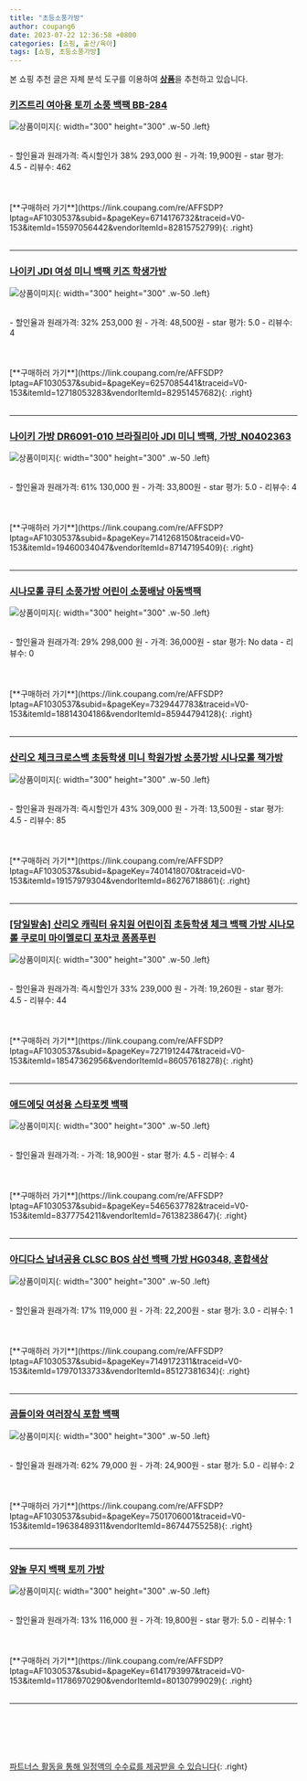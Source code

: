 ```yaml
---
title: "초등소풍가방"
author: coupang6
date: 2023-07-22 12:36:58 +0800
categories: [쇼핑, 출산/육아]
tags: [쇼핑, 초등소풍가방]
---
```


본 쇼핑 추천 글은 자체 분석 도구를 이용하여 [**상품**](https://link.coupang.com/a/bao1ui)을 추천하고 있습니다.

### [키즈트리 여아용 토끼 소풍 백팩 BB-284](https://link.coupang.com/re/AFFSDP?lptag=AF1030537&subid=&pageKey=6714176732&traceid=V0-153&itemId=15597056442&vendorItemId=82815752799)

![상품이미지](https://thumbnail6.coupangcdn.com/thumbnails/remote/230x230ex/image/rs_quotation_api/yss9cryg/81facc971e294c10adac6fe1f59aa5e8.jpg){: width="300" height="300" .w-50 .left}


<br>
- 할인율과 원래가격: 즉시할인가 38%  293,000   원
- 가격: 19,900원
- star 평가: 4.5
- 리뷰수: 462
<br>
<br>
<br>
<br>
[**구매하러 가기**](https://link.coupang.com/re/AFFSDP?lptag=AF1030537&subid=&pageKey=6714176732&traceid=V0-153&itemId=15597056442&vendorItemId=82815752799){: .right}
<br>
<br>

---

### [나이키 JDI 여성 미니 백팩 키즈 학생가방](https://link.coupang.com/re/AFFSDP?lptag=AF1030537&subid=&pageKey=6257085441&traceid=V0-153&itemId=12718053283&vendorItemId=82951457682)

![상품이미지](https://thumbnail10.coupangcdn.com/thumbnails/remote/230x230ex/image/vendor_inventory/eada/3411466cb483d1955377dbded903feb3044ba458ce5b3d86fb01ec805a9d.jpg){: width="300" height="300" .w-50 .left}


<br>
- 할인율과 원래가격: 32%  253,000   원
- 가격: 48,500원
- star 평가: 5.0
- 리뷰수: 4
<br>
<br>
<br>
<br>
[**구매하러 가기**](https://link.coupang.com/re/AFFSDP?lptag=AF1030537&subid=&pageKey=6257085441&traceid=V0-153&itemId=12718053283&vendorItemId=82951457682){: .right}
<br>
<br>

---

### [나이키 가방 DR6091-010 브라질리아 JDI 미니 백팩, 가방_N0402363](https://link.coupang.com/re/AFFSDP?lptag=AF1030537&subid=&pageKey=7141268150&traceid=V0-153&itemId=19460034047&vendorItemId=87147195409)

![상품이미지](https://thumbnail9.coupangcdn.com/thumbnails/remote/230x230ex/image/vendor_inventory/0938/d24dd1027328b066ada8c9cb24a076b6420b761c980bc110238f18c9690f.jpg){: width="300" height="300" .w-50 .left}


<br>
- 할인율과 원래가격: 61%  130,000   원
- 가격: 33,800원
- star 평가: 5.0
- 리뷰수: 4
<br>
<br>
<br>
<br>
[**구매하러 가기**](https://link.coupang.com/re/AFFSDP?lptag=AF1030537&subid=&pageKey=7141268150&traceid=V0-153&itemId=19460034047&vendorItemId=87147195409){: .right}
<br>
<br>

---

### [시나모롤 큐티 소풍가방 어린이 소풍배낭 아동백팩](https://link.coupang.com/re/AFFSDP?lptag=AF1030537&subid=&pageKey=7329447783&traceid=V0-153&itemId=18814304186&vendorItemId=85944794128)

![상품이미지](https://thumbnail7.coupangcdn.com/thumbnails/remote/230x230ex/image/vendor_inventory/42bc/574a14d694c61d3e3724922a40a42eb1c17478a94f1550d8fb79100e7c23.jpg){: width="300" height="300" .w-50 .left}


<br>
- 할인율과 원래가격: 29%  298,000   원
- 가격: 36,000원
- star 평가: No data
- 리뷰수: 0
<br>
<br>
<br>
<br>
[**구매하러 가기**](https://link.coupang.com/re/AFFSDP?lptag=AF1030537&subid=&pageKey=7329447783&traceid=V0-153&itemId=18814304186&vendorItemId=85944794128){: .right}
<br>
<br>

---

### [산리오 체크크로스백 초등학생 미니 학원가방 소풍가방 시나모롤 책가방](https://link.coupang.com/re/AFFSDP?lptag=AF1030537&subid=&pageKey=7401418070&traceid=V0-153&itemId=19157979304&vendorItemId=86276718861)

![상품이미지](https://thumbnail8.coupangcdn.com/thumbnails/remote/230x230ex/image/vendor_inventory/4e96/df5d099c62d6694908f7e7b9dae7b80d8d317165e17c7294eb945d368eca.png){: width="300" height="300" .w-50 .left}


<br>
- 할인율과 원래가격: 즉시할인가 43%  309,000   원
- 가격: 13,500원
- star 평가: 4.5
- 리뷰수: 85
<br>
<br>
<br>
<br>
[**구매하러 가기**](https://link.coupang.com/re/AFFSDP?lptag=AF1030537&subid=&pageKey=7401418070&traceid=V0-153&itemId=19157979304&vendorItemId=86276718861){: .right}
<br>
<br>

---

### [[당일발송] 산리오 캐릭터 유치원 어린이집 초등학생 체크 백팩 가방 시나모롤 쿠로미 마이멜로디 포차코 폼폼푸린](https://link.coupang.com/re/AFFSDP?lptag=AF1030537&subid=&pageKey=7271912447&traceid=V0-153&itemId=18547362956&vendorItemId=86057618278)

![상품이미지](https://thumbnail6.coupangcdn.com/thumbnails/remote/230x230ex/image/vendor_inventory/edc0/51d9e6e717efa6e4aca81c0ec5cfe76340d9eb76307e68e792427eecb5b5.jpg){: width="300" height="300" .w-50 .left}


<br>
- 할인율과 원래가격: 즉시할인가 33%  239,000   원
- 가격: 19,260원
- star 평가: 4.5
- 리뷰수: 44
<br>
<br>
<br>
<br>
[**구매하러 가기**](https://link.coupang.com/re/AFFSDP?lptag=AF1030537&subid=&pageKey=7271912447&traceid=V0-153&itemId=18547362956&vendorItemId=86057618278){: .right}
<br>
<br>

---

### [애드에딧 여성용 스타포켓 백팩](https://link.coupang.com/re/AFFSDP?lptag=AF1030537&subid=&pageKey=5465637782&traceid=V0-153&itemId=8377754211&vendorItemId=76138238647)

![상품이미지](https://thumbnail9.coupangcdn.com/thumbnails/remote/230x230ex/image/rs_quotation_api/fxthihvo/f93e86e1b0164e26882e6a72239788e6.jpg){: width="300" height="300" .w-50 .left}


<br>
- 할인율과 원래가격: 
- 가격: 18,900원
- star 평가: 4.5
- 리뷰수: 4
<br>
<br>
<br>
<br>
[**구매하러 가기**](https://link.coupang.com/re/AFFSDP?lptag=AF1030537&subid=&pageKey=5465637782&traceid=V0-153&itemId=8377754211&vendorItemId=76138238647){: .right}
<br>
<br>

---

### [아디다스 남녀공용 CLSC BOS 삼선 백팩 가방 HG0348, 혼합색상](https://link.coupang.com/re/AFFSDP?lptag=AF1030537&subid=&pageKey=7149172311&traceid=V0-153&itemId=17970133733&vendorItemId=85127381634)

![상품이미지](https://thumbnail8.coupangcdn.com/thumbnails/remote/230x230ex/image/vendor_inventory/3e9c/43164f0cc65573be526d0540acc91f855b4b8f3b85beea1affc714558b86.jpg){: width="300" height="300" .w-50 .left}


<br>
- 할인율과 원래가격: 17%  119,000   원
- 가격: 22,200원
- star 평가: 3.0
- 리뷰수: 1
<br>
<br>
<br>
<br>
[**구매하러 가기**](https://link.coupang.com/re/AFFSDP?lptag=AF1030537&subid=&pageKey=7149172311&traceid=V0-153&itemId=17970133733&vendorItemId=85127381634){: .right}
<br>
<br>

---

### [곰돌이와 여러장식 포함 백팩](https://link.coupang.com/re/AFFSDP?lptag=AF1030537&subid=&pageKey=7501706001&traceid=V0-153&itemId=19638489311&vendorItemId=86744755258)

![상품이미지](https://thumbnail7.coupangcdn.com/thumbnails/remote/230x230ex/image/vendor_inventory/ab87/63889bd1d2775c8edfdb38717c0d76151da1440dbf61d4a70838720aa23a.jpg){: width="300" height="300" .w-50 .left}


<br>
- 할인율과 원래가격: 62%  79,000   원
- 가격: 24,900원
- star 평가: 5.0
- 리뷰수: 2
<br>
<br>
<br>
<br>
[**구매하러 가기**](https://link.coupang.com/re/AFFSDP?lptag=AF1030537&subid=&pageKey=7501706001&traceid=V0-153&itemId=19638489311&vendorItemId=86744755258){: .right}
<br>
<br>

---

### [양놀 무지 백팩 토끼 가방](https://link.coupang.com/re/AFFSDP?lptag=AF1030537&subid=&pageKey=6141793997&traceid=V0-153&itemId=11786970290&vendorItemId=80130799029)

![상품이미지](https://thumbnail6.coupangcdn.com/thumbnails/remote/230x230ex/image/vendor_inventory/6cca/ebb8bf4224c6439234df116dcabf798519bd63e2af1f79d963dcb8afa5aa.jpg){: width="300" height="300" .w-50 .left}


<br>
- 할인율과 원래가격: 13%  116,000   원
- 가격: 19,800원
- star 평가: 5.0
- 리뷰수: 1
<br>
<br>
<br>
<br>
[**구매하러 가기**](https://link.coupang.com/re/AFFSDP?lptag=AF1030537&subid=&pageKey=6141793997&traceid=V0-153&itemId=11786970290&vendorItemId=80130799029){: .right}
<br>
<br>

---
<br><br><br><br><br> [파트너스 활동을 통해 일정액의 수수료를 제공받을 수 있습니다](https://link.coupang.com/a/bao1ui){: .right}